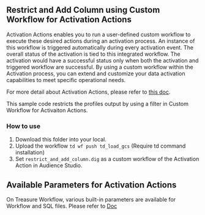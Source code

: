 ## Restrict and Add Column using Custom Workflow for Activation Actions

Activation Actions enables you to run a user-defined custom workflow to execute these desired actions during an activation process. An instance of this workflow is triggered automatically during every activation event. The overall status of the activation is tied to this integrated workflow. The activation would have a successful status only when both the activation and triggered workflow are successful. By using a custom workflow within the Activation process, you can extend and customize your data activation capabilities to meet specific operational needs.

For more detail about Activation Actions, please refer to [this doc](https://docs.treasuredata.com/articles/#!pd/activation-actions).

This sample code restricts the profiles output by using a filter in Custom Workflow for Activaiton Actions.

### How to use

1. Download this folder into your local.
2. Upload the workflow `td wf push td_load_gcs` (Require td command installation)
3. Set `restrict_and_add_column.dig` as a custom workflow of the Activation Action in Audience Studio.

## Available Parameters for Activation Actions

On Treasure Workflow, various built-in parameters are available for Workflow and SQL files. Please refer to [Doc](https://docs.treasuredata.com/articles/#!pd/activation-actions-parameters)
